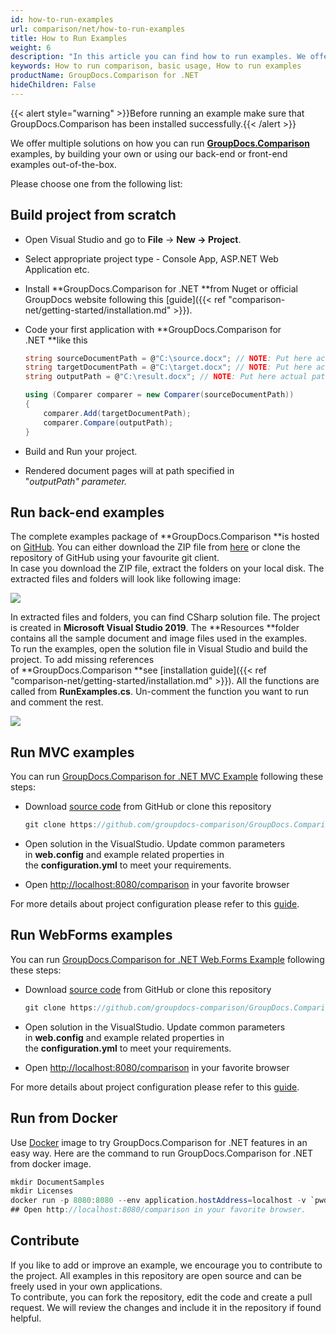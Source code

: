 ```yaml
---
id: how-to-run-examples
url: comparison/net/how-to-run-examples
title: How to Run Examples
weight: 6
description: "In this article you can find how to run examples. We offer multiple solutions on how you can run GroupDocs.Comparison examples, by building your own or using our back-end or front-end examples out-of-the-box."
keywords: How to run comparison, basic usage, How to run examples
productName: GroupDocs.Comparison for .NET
hideChildren: False
---
```

{{< alert style="warning" >}}Before running an example make sure that GroupDocs.Comparison has been installed successfully.{{< /alert >}}

We offer multiple solutions on how you can run **[GroupDocs.Comparison](https://products.groupdocs.com/comparison/net)** examples, by building your own or using our back-end or front-end examples out-of-the-box.

Please choose one from the following list:


## Build project from scratch

*   Open Visual Studio and go to **File** -> **New **\->** Project**.
*   Select appropriate project type - Console App, ASP.NET Web Application etc.
*   Install **GroupDocs.Comparison for .NET **from Nuget or official GroupDocs website following this [guide]({{< ref "comparison-net/getting-started/installation.md" >}}).
*   Code your first application with **GroupDocs.Comparison for .NET **like this
    
    ```csharp
    string sourceDocumentPath = @"C:\source.docx"; // NOTE: Put here actual path to source document
    string targetDocumentPath = @"C:\target.docx"; // NOTE: Put here actual path to source document
    string outputPath = @"C:\result.docx"; // NOTE: Put here actual path to source document
    
    using (Comparer comparer = new Comparer(sourceDocumentPath))
    {
    	comparer.Add(targetDocumentPath);
        comparer.Compare(outputPath);
    }
    ```
    
*   Build and Run your project. 
*   Rendered document pages will at path specified in "*outputPath" *parameter*.*

## Run back-end examples

The complete examples package of **GroupDocs.Comparison **is hosted on [GitHub](https://github.com/groupdocs-comparison/GroupDocs.Comparison-for-.NET). You can either download the ZIP file from [here](https://github.com/groupdocs-comparison/GroupDocs.Comparison-for-.NET/archive/master.zip) or clone the repository of GitHub using your favourite git client.  
In case you download the ZIP file, extract the folders on your local disk. The extracted files and folders will look like following image:

![](comparison-net/images/how-to-run-examples.jpg)

In extracted files and folders, you can find CSharp solution file. The project is created in **Microsoft Visual Studio 2019**. The **Resources **folder contains all the sample document and image files used in the examples.  
To run the examples, open the solution file in Visual Studio and build the project. To add missing references of **GroupDocs.Comparison **see [installation guide]({{< ref "comparison-net/getting-started/installation.md" >}}). All the functions are called from **RunExamples.cs**.
Un-comment the function you want to run and comment the rest.

![](comparison-net/images/how-to-run-examples_1.png)

## Run MVC examples

You can run [GroupDocs.Comparison for .NET MVC Example](https://github.com/groupdocs-comparison/GroupDocs.Comparison-for-.NET-MVC) following these steps:

*   Download [source code](https://github.com/groupdocs-comparison/GroupDocs.Comparison-for-.NET-MVC/archive/master.zip) from GitHub or clone this repository
    
    ```csharp
    git clone https://github.com/groupdocs-comparison/GroupDocs.Comparison-for-.NET-MVC
    ```
    
*   Open solution in the VisualStudio. Update common parameters in **web.config** and example related properties in the **configuration.yml** to meet your requirements.
*   Open [http://localhost:8080/comparison](http://localhost:8080/comparison) in your favorite browser

For more details about project configuration please refer to this [guide](https://github.com/groupdocs-comparison/GroupDocs.Comparison-for-.NET-MVC#configuration).

## Run WebForms examples

You can run [GroupDocs.Comparison for .NET Web.Forms Example](https://github.com/groupdocs-comparison/GroupDocs.Comparison-for-.NET-WebForms) following these steps:

*   Download [source code](https://github.com/groupdocs-comparison/GroupDocs.Comparison-for-.NET-WebForms/archive/master.zip) from GitHub or clone this repository
    
    ```csharp
    git clone https://github.com/groupdocs-comparison/GroupDocs.Comparison-for-.NET-WebForms
    ```
    
*   Open solution in the VisualStudio. Update common parameters in **web.config** and example related properties in the **configuration.yml** to meet your requirements.
*   Open [http://localhost:8080/comparison](http://localhost:8080/comparison) in your favorite browser

For more details about project configuration please refer to this [guide](https://github.com/groupdocs-comparison/GroupDocs.Comparison-for-.NET-WebForms#configuration).

## Run from Docker

Use [Docker](https://www.docker.com/) image to try GroupDocs.Comparison for .NET features in an easy way. Here are the command to run GroupDocs.Comparison for .NET from docker image.

```csharp
mkdir DocumentSamples
mkdir Licenses
docker run -p 8080:8080 --env application.hostAddress=localhost -v `pwd`/DocumentSamples:/home/groupdocs/app/DocumentSamples -v `pwd`/Licenses:/home/groupdocs/app/Licenses groupdocs/comparison
## Open http://localhost:8080/comparison in your favorite browser.
```

## Contribute

If you like to add or improve an example, we encourage you to contribute to the project. All examples in this repository are open source and can be freely used in your own applications.  
To contribute, you can fork the repository, edit the code and create a pull request. We will review the changes and include it in the repository if found helpful.
